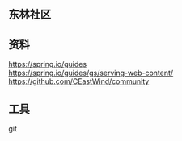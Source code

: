## 东林社区

## 资料  
https://spring.io/guides  
https://spring.io/guides/gs/serving-web-content/  
https://github.com/CEastWind/community

## 工具  
git